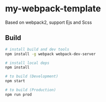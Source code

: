 # my-webpack-template

Based on webpack2, support Ejs and Scss

## Build
```sh
# install build and dev tools
npm install -g webpack webpack-dev-server

# install local deps
npm install

# to build (Development)
npm start

# to build (Production)
npm run prod
```